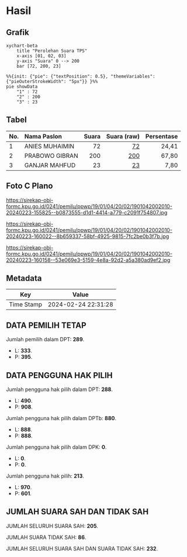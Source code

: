 # Hasil

## Grafik

```mermaid
xychart-beta
    title "Perolehan Suara TPS"
    x-axis [01, 02, 03]
    y-axis "Suara" 0 --> 200
    bar [72, 200, 23]
```

```mermaid
%%{init: {"pie": {"textPosition": 0.5}, "themeVariables": {"pieOuterStrokeWidth": "5px"}} }%%
pie showData
    "1" : 72
    "2" : 200
    "3" : 23
```

## Tabel

| No. | Nama Paslon    | Suara | Suara (raw) | Persentase |
|:--- |:-------------- | -----:| -----------:| ----------:|
| 1   | ANIES MUHAIMIN | 72    | [72][p-1]   | 24,41      |
| 2   | PRABOWO GIBRAN | 200   | [200][p-2]  | 67,80      |
| 3   | GANJAR MAHFUD  | 23    | [23][p-3]   | 7,80       |


[p-1]: https://github.com/gigit-pemilu/pemilu-2024-19-kepulauan-bangka-belitung/blob/main/pilpres/hitung-suara/sub/19-kepulauan-bangka-belitung/sub/01-bangka/sub/04-mendo-barat/sub/2002-penagan/sub/010-tps/sub/paslon-1.txt
[p-2]: https://github.com/gigit-pemilu/pemilu-2024-19-kepulauan-bangka-belitung/blob/main/pilpres/hitung-suara/sub/19-kepulauan-bangka-belitung/sub/01-bangka/sub/04-mendo-barat/sub/2002-penagan/sub/010-tps/sub/paslon-2.txt
[p-3]: https://github.com/gigit-pemilu/pemilu-2024-19-kepulauan-bangka-belitung/blob/main/pilpres/hitung-suara/sub/19-kepulauan-bangka-belitung/sub/01-bangka/sub/04-mendo-barat/sub/2002-penagan/sub/010-tps/sub/paslon-3.txt

## Foto C Plano

https://sirekap-obj-formc.kpu.go.id/0241/pemilu/ppwp/19/01/04/20/02/1901042002010-20240223-155825--b0873555-d1d1-4414-a779-c2091f754807.jpg

https://sirekap-obj-formc.kpu.go.id/0241/pemilu/ppwp/19/01/04/20/02/1901042002010-20240223-160022--8b659337-58bf-4925-9815-7fc2be0b3f7b.jpg

https://sirekap-obj-formc.kpu.go.id/0241/pemilu/ppwp/19/01/04/20/02/1901042002010-20240223-160158--53e069e3-5159-4e8a-92d2-a5a380ad9ef2.jpg


## Metadata

| Key        | Value               |
| ---------- | ------------------- |
| Time Stamp | 2024-02-24 22:31:28 |


## DATA PEMILIH TETAP

Jumlah pemilih dalam DPT: **289**.
 * L: **333**.
 * P: **395**.

## DATA PENGGUNA HAK PILIH

Jumlah pengguna hak pilih dalam DPT: **288**.
 * L: **490**.
 * P: **908**.

Jumlah pengguna hak pilih dalam DPTb: **880**.
 * L: **888**.
 * P: **888**.

Jumlah pengguna hak pilih dalam DPK: **0**.
 * L: **0**.
 * P: **0**.

Jumlah pengguna hak pilih: **213**.
 * L: **970**.
 * P: **601**.

## JUMLAH SUARA SAH DAN TIDAK SAH

JUMLAH SELURUH SUARA SAH: **205**.

JUMLAH SUARA TIDAK SAH: **86**.

JUMLAH SELURUH SUARA SAH DAN SUARA TIDAK SAH: **232**.



